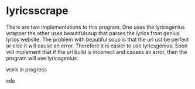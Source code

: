 # lyricsscrape
There are two implementations to this program. One uses the lyricsgenius wrapper the other uses beautifulsoup that parses the lyrics from genius lyrics website.
The problem with beautiful soup is that the url ust be perfect or else it will cause an error. Therefore it is easier to use lyricsgenius. Soon will implement that if the url build is incorrect and causes an error, then the program will use lyricsgenius.

work in progress

sda
